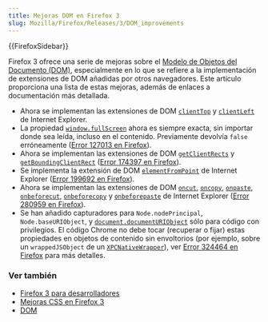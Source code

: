 ```yaml
---
title: Mejoras DOM en Firefox 3
slug: Mozilla/Firefox/Releases/3/DOM_improvements
---
```


{{FirefoxSidebar}}

Firefox 3 ofrece una serie de mejoras sobre el [Modelo de Objetos del Documento (DOM)](/es/docs/Web/API/Document_Object_Model), especialmente en lo que se refiere a la implementación de extensiones de DOM añadidas por otros navegadores. Este artículo proporciona una lista de estas mejoras, además de enlaces a documentación más detallada.

- Ahora se implementan las extensiones de DOM [`clientTop`](/es/docs/Web/API/Element/clientTop) y [`clientLeft`](/es/docs/Web/API/Element/clientLeft) de Internet Explorer.
- La propiedad [`window.fullScreen`](/es/docs/Web/API/Window/fullScreen) ahora es siempre exacta, sin importar donde sea leída, incluso en el contenido. Previamente devolvía `false` erróneamente ([Error 127013 en Firefox](https://bugzil.la/127013)).
- Ahora se implementan las extensiones de DOM [`getClientRects`](/es/docs/Web/API/Element/getClientRects) y [`getBoundingClientRect`](/es/docs/Web/API/Element/getBoundingClientRect) ([Error 174397 en Firefox](https://bugzil.la/174397)).
- Se implementa la extensión de DOM [`elementFromPoint`](/es/docs/Web/API/Document/elementFromPoint) de Internet Explorer ([Error 199692 en Firefox](https://bugzil.la/199692)).
- Ahora se implementan las extensiones de DOM [`oncut`](/es/docs/Web/API/HTMLElement/cut_event), [`oncopy`](/es/docs/Web/API/HTMLElement/copy_event), [`onpaste`](/es/docs/Web/API/HTMLElement/paste_event), [`onbeforecut`](/es/docs/DOM/element.onbeforecut), [`onbeforecopy`](/es/docs/DOM/element.onbeforepaste) y [`onbeforepaste`](/es/docs/DOM/element.onbeforepaste) de Internet Explorer ([Error 280959 en Firefox](https://bugzil.la/280959)).
- Se han añadido capturadores para `Node.nodePrincipal`, `Node.baseURIObject`, y [`document.documentURIObject`](/es/docs/orphaned/Web/API/Document/documentURIObject) sólo para código con privilegios. El código Chrome no debe tocar (recuperar o fijar) estas propiedades en objetos de contenido sin envoltorios (por ejemplo, sobre un `wrappedJSObject` de un [`XPCNativeWrapper`](/es/XPCNativeWrapper)), ver [Error 324464 en Firefox](https://bugzil.la/324464) para más detalles.

### Ver también

- [Firefox 3 para desarrolladores](/es/Firefox_3_para_desarrolladores)
- [Mejoras CSS en Firefox 3](/es/Mejoras_CSS_en_Firefox_3)
- [DOM](/es/docs/Web/API/Document_Object_Model)
